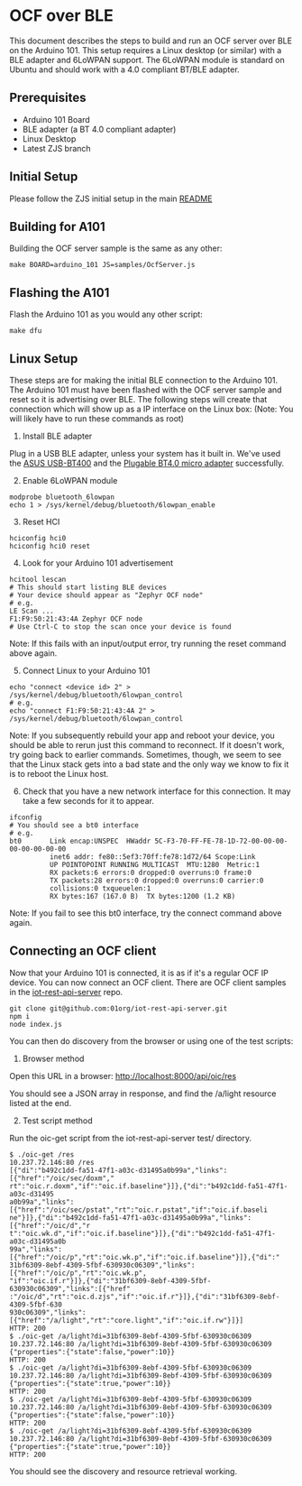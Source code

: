 # OCF over BLE
This document describes the steps to build and run an OCF server over BLE on
the Arduino 101. This setup requires a Linux desktop (or similar) with a BLE
adapter and 6LoWPAN support. The 6LoWPAN module is standard on Ubuntu and
should work with a 4.0 compliant BT/BLE adapter.

## Prerequisites
* Arduino 101 Board
* BLE adapter (a BT 4.0 compliant adapter)
* Linux Desktop
* Latest ZJS branch

## Initial Setup
Please follow the ZJS initial setup in the main [README](../README.md)

## Building for A101
Building the OCF server sample is the same as any other:
```
make BOARD=arduino_101 JS=samples/OcfServer.js
```

## Flashing the A101
Flash the Arduino 101 as you would any other script:
```
make dfu
```

## Linux Setup
These steps are for making the initial BLE connection to the Arduino 101. The
Arduino 101 must have been flashed with the OCF server sample and reset so it
is advertising over BLE. The following steps will create that connection which
will show up as a IP interface on the Linux box:
(Note: You will likely have to run these commands as root)

1. Install BLE adapter

  Plug in a USB BLE adapter, unless your system has it built in. We've used the
  [ASUS USB-BT400](http://a.co/0ZlqU5C) and the
  [Plugable BT4.0 micro adapter](http://a.co/diQXq2S) successfully.

2. Enable 6LoWPAN module

  ```
  modprobe bluetooth_6lowpan
  echo 1 > /sys/kernel/debug/bluetooth/6lowpan_enable
  ```

3. Reset HCI

  ```
  hciconfig hci0
  hciconfig hci0 reset
  ```

4. Look for your Arduino 101 advertisement

  ```
  hcitool lescan
  # This should start listing BLE devices
  # Your device should appear as "Zephyr OCF node"
  # e.g.
  LE Scan ...
  F1:F9:50:21:43:4A Zephyr OCF node
  # Use Ctrl-C to stop the scan once your device is found
  ```

  Note: If this fails with an input/output error, try running the reset command
  above again.

5. Connect Linux to your Arduino 101

  ```
  echo "connect <device id> 2" > /sys/kernel/debug/bluetooth/6lowpan_control
  # e.g.
  echo "connect F1:F9:50:21:43:4A 2" > /sys/kernel/debug/bluetooth/6lowpan_control
  ```

  Note: If you subsequently rebuild your app and reboot your device, you should
  be able to rerun just this command to reconnect. If it doesn't work, try going
  back to earlier commands. Sometimes, though, we seem to see that the Linux
  stack gets into a bad state and the only way we know to fix it is to reboot
  the Linux host.

6. Check that you have a new network interface for this connection. It may take
a few seconds for it to appear.

  ```
  ifconfig
  # You should see a bt0 interface
  # e.g.
  bt0       Link encap:UNSPEC  HWaddr 5C-F3-70-FF-FE-78-1D-72-00-00-00-00-00-00-00-00
            inet6 addr: fe80::5ef3:70ff:fe78:1d72/64 Scope:Link
            UP POINTOPOINT RUNNING MULTICAST  MTU:1280  Metric:1
            RX packets:6 errors:0 dropped:0 overruns:0 frame:0
            TX packets:28 errors:0 dropped:0 overruns:0 carrier:0
            collisions:0 txqueuelen:1
            RX bytes:167 (167.0 B)  TX bytes:1200 (1.2 KB)
  ```

  Note: If you fail to see this bt0 interface, try the connect command above
  again.

## Connecting an OCF client
Now that your Arduino 101 is connected, it is as if it's a regular OCF IP
device. You can now connect an OCF client. There are OCF client samples in the
[iot-rest-api-server](https://github.com/01org/iot-rest-api-server) repo.
```
git clone git@github.com:01org/iot-rest-api-server.git
npm i
node index.js
```

You can then do discovery from the browser or using one of the test scripts:

1. Browser method

  Open this URL in a browser: [http://localhost:8000/api/oic/res](http://localhost:8000/api/oic/res)

  You should see a JSON array in response, and find the /a/light resource listed
  at the end.

2. Test script method

  Run the oic-get script from the iot-rest-api-server test/ directory.

  ```
  $ ./oic-get /res
  10.237.72.146:80 /res
  [{"di":"b492c1dd-fa51-47f1-a03c-d31495a0b99a","links":[{"href":"/oic/sec/doxm","
  rt":"oic.r.doxm","if":"oic.if.baseline"}]},{"di":"b492c1dd-fa51-47f1-a03c-d31495
  a0b99a","links":[{"href":"/oic/sec/pstat","rt":"oic.r.pstat","if":"oic.if.baseli
  ne"}]},{"di":"b492c1dd-fa51-47f1-a03c-d31495a0b99a","links":[{"href":"/oic/d","r
  t":"oic.wk.d","if":"oic.if.baseline"}]},{"di":"b492c1dd-fa51-47f1-a03c-d31495a0b
  99a","links":[{"href":"/oic/p","rt":"oic.wk.p","if":"oic.if.baseline"}]},{"di":"
  31bf6309-8ebf-4309-5fbf-630930c06309","links":[{"href":"/oic/p","rt":"oic.wk.p",
  "if":"oic.if.r"}]},{"di":"31bf6309-8ebf-4309-5fbf-630930c06309","links":[{"href"
  :"/oic/d","rt":"oic.d.zjs","if":"oic.if.r"}]},{"di":"31bf6309-8ebf-4309-5fbf-630
  930c06309","links":[{"href":"/a/light","rt":"core.light","if":"oic.if.rw"}]}]
  HTTP: 200
  $ ./oic-get /a/light?di=31bf6309-8ebf-4309-5fbf-630930c06309
  10.237.72.146:80 /a/light?di=31bf6309-8ebf-4309-5fbf-630930c06309
  {"properties":{"state":false,"power":10}}
  HTTP: 200
  $ ./oic-get /a/light?di=31bf6309-8ebf-4309-5fbf-630930c06309
  10.237.72.146:80 /a/light?di=31bf6309-8ebf-4309-5fbf-630930c06309
  {"properties":{"state":true,"power":10}}
  HTTP: 200
  $ ./oic-get /a/light?di=31bf6309-8ebf-4309-5fbf-630930c06309
  10.237.72.146:80 /a/light?di=31bf6309-8ebf-4309-5fbf-630930c06309
  {"properties":{"state":false,"power":10}}
  HTTP: 200
  $ ./oic-get /a/light?di=31bf6309-8ebf-4309-5fbf-630930c06309
  10.237.72.146:80 /a/light?di=31bf6309-8ebf-4309-5fbf-630930c06309
  {"properties":{"state":true,"power":10}}
  HTTP: 200
  ```

  You should see the discovery and resource retrieval working.
